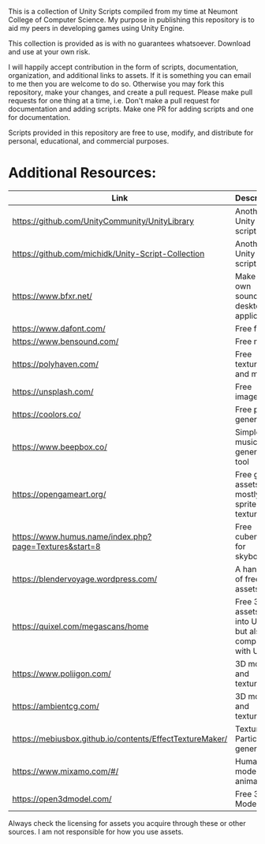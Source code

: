 This is a collection of Unity Scripts compiled from my time at Neumont College of Computer Science. My purpose in publishing this repository is to aid my peers in developing games using Unity Engine.

This collection is provided as is with no guarantees whatsoever. Download and use at your own risk.

I will happily accept contribution in the form of scripts, documentation, organization, and additional links to assets. If it is something you can email to me then you are welcome to do so. Otherwise you may fork this repository, make your changes, and create a pull request. Please make pull requests for one thing at a time, i.e. Don't make a pull request for documentation and adding scripts. Make one PR for adding scripts and one for documentation.

Scripts provided in this repository are free to use, modify, and distribute for personal, educational, and commercial purposes.

# Additional Resources:

| Link | Description |
| --- | --- |
| https://github.com/UnityCommunity/UnityLibrary | Another Unity scripts repo |
| https://github.com/michidk/Unity-Script-Collection | Another Unity scripts repo |
| https://www.bfxr.net/ | Make your own sounds desktop application |
| https://www.dafont.com/ | Free fonts |
| https://www.bensound.com/ | Free music |
| https://polyhaven.com/ | Free textures and models |
| https://unsplash.com/ | Free images |
| https://coolors.co/ | Free palette generator |
| https://www.beepbox.co/ | Simple free music generation tool |
| https://opengameart.org/ | Free game assets, mostly 2D sprites and textures |
| https://www.humus.name/index.php?page=Textures&start=8 | Free cubemaps for skyboxes |
| https://blendervoyage.wordpress.com/ | A handful of free 3D assets |
| https://quixel.com/megascans/home | Free 3D assets, built into Unreal but also compatible with Unity |
| https://www.poliigon.com/ | 3D models and textures |
| https://ambientcg.com/ | 3D models and textures |
| https://mebiusbox.github.io/contents/EffectTextureMaker/ | Texture / Particle generator |
| https://www.mixamo.com/#/ | Humanoid models and animations |
| https://open3dmodel.com/ | Free 3D Models |


Always check the licensing for assets you acquire through these or other sources. I am not responsible for how you use assets.
